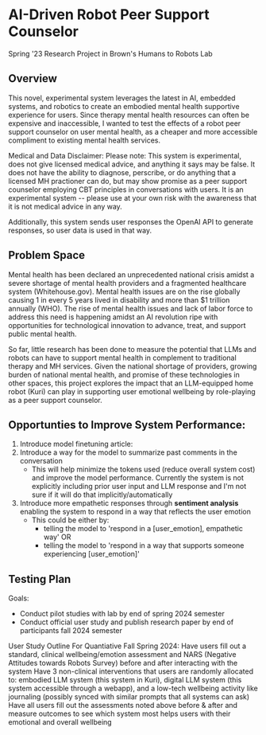# AI-Driven Robot Peer Support Counselor

Spring '23 Research Project in Brown's Humans to Robots Lab

## Overview

This novel, experimental system leverages the latest in AI, embedded systems, and robotics to create an embodied mental health supportive experience for users. Since therapy mental health resources can often be expensive and inaccessible, I wanted to test the effects of a robot peer support counselor on user mental health, as a cheaper and more accessible compliment to existing mental health services. 

Medical and Data Disclaimer:
Please note: This system is experimental, does not give licensed medical advice, and anything it says may be false. It does not have the ability to diagnose, perscribe, or do anything that a licensed MH practioner can do, but may show promise as a peer support counselor employing CBT principles in conversations with users. It is an experimental system -- please use at your own risk with the awareness that it is not medical advice in any way.  

Additionally, this system sends user responses the OpenAI API to generate responses, so user data is used in that way.  

## Problem Space

Mental health has been declared an unprecedented national crisis amidst a severe shortage of mental health providers and a fragmented healthcare system (Whitehouse.gov). Mental health issues are on the rise globally causing 1 in every 5 years lived in disability and more than $1 trillion annually (WHO). The rise of mental health issues and lack of labor force to address this need is happening amidst an AI revolution ripe with opportunities for technological innovation to advance, treat, and support public mental health.

So far, little research has been done to measure the potential that LLMs and robots can have to support mental health in complement to traditional therapy and MH services. Given the national shortage of providers, growing burden of national mental health, and promise of these technologies in other spaces, this project explores the impact that an LLM-equipped home robot (Kuri) can play in supporting user emotional wellbeing by role-playing as a peer support counselor.

## Opportunties to Improve System Performance:

1. Introduce model finetuning
   article:
2. Introduce a way for the model to summarize past comments in the conversation
   - This will help minimize the tokens used (reduce overall system cost) and improve the model performance. Currently the system is not explicitly including prior user input and LLM response and I'm not sure if it will do that implicitly/automatically
3. Introduce more empathetic responses through **sentiment analysis** enabling the system to respond in a way that reflects the user emotion
   - This could be either by:
     - telling the model to 'respond in a [user_emotion], empathetic way' OR
     - telling the model to 'respond in a way that supports someone experiencing [user_emotion]'

## Testing Plan

Goals:

- Conduct pilot studies with lab by end of spring 2024 semester
- Conduct official user study and publish research paper by end of participants fall 2024 semester

User Study Outline For Quantiative Fall Spring 2024:
Have users fill out a standard, clinical wellbeing/emotion assessment and NARS (Negative Attitudes towards Robots Survey) before and after interacting with the system
Have 3 non-clinical interventions that users are randomly allocated to: embodied LLM system (this system in Kuri), digital LLM system (this system accessible through a webapp), and a low-tech wellbeing activity like journaling (possibly synced with similar prompts that all systems can ask)
Have all users fill out the assessments noted above before & after and measure outcomes to see which system most helps users with their emotional and overall wellbeing
